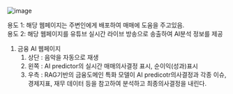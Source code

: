 ![image](https://github.com/user-attachments/assets/f2e67ae7-09b9-4199-bd15-cf8c44b195d9)


용도 1: 해당 웹페이지는 주변인에게 배포하여 매매에 도움을 주고있음.<br>
용도 2: 해당 웹페이지를 유튜브 실시간 라이브 방송으로 송출하여 AI분석 정보를 제공



1. 금융 AI 웹페이지
   1) 상단 : 음악을 자동으로 재생
   1) 왼쪽 : AI predictor의 실시간 매매의사결정 표시, 순이익(성과)표시
   2) 우측 : RAG기반의 금융도메인 특화 모델이 AI predicotr의사결정과 각종 이슈, 경제지표, 재무 데이터 등을 참고하여 분석하고 최종의사결정을 내린다.
